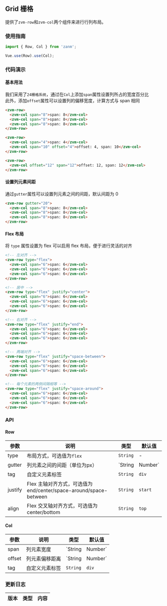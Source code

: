 ## Grid 栅格

提供了`zvm-row`和`zvm-col`两个组件来进行行列布局。

### 使用指南
``` javascript
import { Row, Col } from 'zanm';

Vue.use(Row).use(Col);
```

### 代码演示

#### 基本用法

我们采用了`24栅格系统`，通过在`Col`上添加`span`属性设置列所占的宽度百分比    
此外，添加`offset`属性可以设置列的偏移宽度，计算方式与 span 相同

```html
<zvm-row>
  <zvm-col span="8">span: 8</zvm-col>
  <zvm-col span="8">span: 8</zvm-col>
  <zvm-col span="8">span: 8</zvm-col>
</zvm-row>

<zvm-row>
  <zvm-col span="4">span: 4</zvm-col>
  <zvm-col span="10" offset="4">offset: 4, span: 10</zvm-col>
</zvm-row>

<zvm-row>
  <zvm-col offset="12" span="12">offset: 12, span: 12</zvm-col>
</zvm-row>
```

#### 设置列元素间距

通过`gutter`属性可以设置列元素之间的间距，默认间距为 0

```html
<zvm-row gutter="20">
  <zvm-col span="8">span: 8</zvm-col>
  <zvm-col span="8">span: 8</zvm-col>
  <zvm-col span="8">span: 8</zvm-col>
</zvm-row>
```

#### Flex 布局

将 `type` 属性设置为 flex 可以启用 flex 布局，便于进行灵活的对齐

```html
<!-- 左对齐 -->
<zvm-row type="flex">
  <zvm-col span="6">span: 6</zvm-col>
  <zvm-col span="6">span: 6</zvm-col>
  <zvm-col span="6">span: 6</zvm-col>
</zvm-row>

<!-- 居中 -->
<zvm-row type="flex" justify="center">
  <zvm-col span="6">span: 6</zvm-col>
  <zvm-col span="6">span: 6</zvm-col>
  <zvm-col span="6">span: 6</zvm-col>
</zvm-row>

<!-- 右对齐 -->
<zvm-row type="flex" justify="end">
  <zvm-col span="6">span: 6</zvm-col>
  <zvm-col span="6">span: 6</zvm-col>
  <zvm-col span="6">span: 6</zvm-col>
</zvm-row>

<!-- 两端对齐 -->
<zvm-row type="flex" justify="space-between">
  <zvm-col span="6">span: 6</zvm-col>
  <zvm-col span="6">span: 6</zvm-col>
  <zvm-col span="6">span: 6</zvm-col>
</zvm-row>

<!-- 每个元素的两侧间隔相等 -->
<zvm-row type="flex" justify="space-around">
  <zvm-col span="6">span: 6</zvm-col>
  <zvm-col span="6">span: 6</zvm-col>
  <zvm-col span="6">span: 6</zvm-col>
</zvm-row>
```

### API

#### Row

| 参数 | 说明 | 类型 | 默认值 |
|-----------|-----------|-----------|-------------|
| type | 布局方式，可选值为`flex` | `String` | - |
| gutter | 列元素之间的间距（单位为px） | `String | Number` | - |
| tag | 自定义元素标签 | `String` | `div` |
| justify | Flex 主轴对齐方式，可选值为 end/center/space-around/space-between | `String` | `start` |
| align | Flex 交叉轴对齐方式，可选值为 center/bottom | `String` | `top` |

#### Col

| 参数 | 说明 | 类型 | 默认值 |
|-----------|-----------|-----------|-------------|
| span | 列元素宽度 | `String | Number` | - |
| offset | 列元素偏移距离 | `String | Number` | - |
| tag | 自定义元素标签 | `String` | `div` |

### 更新日志

| 版本 | 类型 | 内容 |
|-----------|-----------|-----------|
